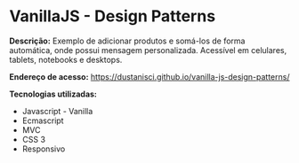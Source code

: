 # VanillaJS - Design Patterns

<b>Descrição:</b> Exemplo de adicionar produtos e somá-los de forma automática, onde possui mensagem personalizada. Acessível em celulares, tablets, notebooks e desktops.

<b>Endereço de acesso:</b> https://dustanisci.github.io/vanilla-js-design-patterns/

<b>Tecnologias utilizadas:</b> 
<ul>
  <li>Javascript - Vanilla</li>
  <li>Ecmascript</li>
  <li>MVC</li>
  <li>CSS 3</li>
  <li>Responsivo</li>
</ul>
